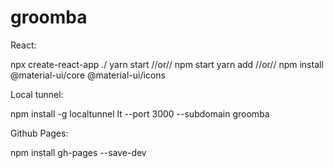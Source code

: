 # groomba

React:

npx create-react-app ./
yarn start //or// npm start
yarn add //or// npm install @material-ui/core @material-ui/icons

Local tunnel:

npm install -g localtunnel
lt --port 3000 --subdomain groomba

Github Pages:

npm install gh-pages --save-dev
